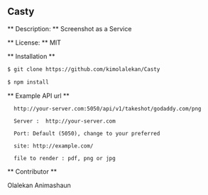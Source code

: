 ## Casty

** Description: ** Screenshot as a Service

** License: ** MIT


** Installation **

```bash
$ git clone https://github.com/kimolalekan/Casty

$ npm install
```

** Example API url **

```
  http://your-server.com:5050/api/v1/takeshot/godaddy.com/png

  Server :  http://your-server.com

  Port: Default (5050), change to your preferred

  site: http://example.com/

  file to render : pdf, png or jpg

```

** Contributor **

Olalekan Animashaun
